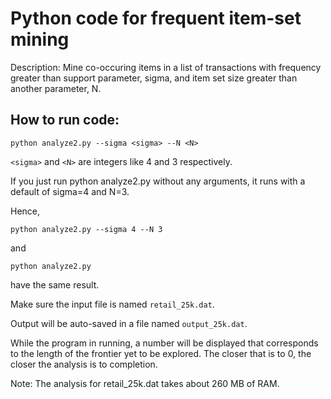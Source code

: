 # Python code for frequent item-set mining

Description: Mine co-occuring items in a list of transactions with frequency greater than support parameter, sigma, and item set size greater than another parameter, N. 

## How to run code:

`python analyze2.py --sigma <sigma> --N <N>`

`<sigma>` and `<N>` are integers like 4 and 3 respectively. 

If you just run python analyze2.py without any arguments, it runs with a default of sigma=4 and N=3. 

Hence,

`python analyze2.py --sigma 4 --N 3` 

and

`python analyze2.py` 

have the same result. 

Make sure the input file is named `retail_25k.dat`. 

Output will be auto-saved in a file named `output_25k.dat`. 

While the program in running, a number will be displayed that corresponds to the length of the frontier yet to be explored. The closer that is to 0, the closer the analysis is to completion. 

Note: The analysis for retail_25k.dat takes about 260 MB of RAM. 
